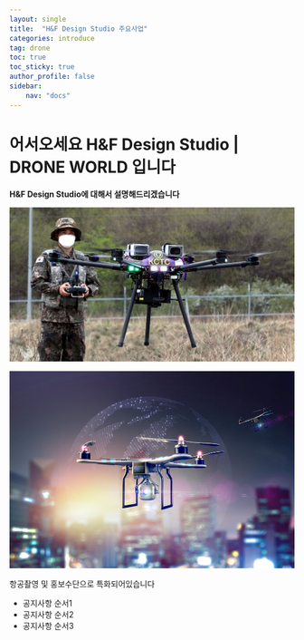 ```yaml
---
layout: single
title:  "H&F Design Studio 주요사업"
categories: introduce
tag: drone
toc: true
toc_sticky: true
author_profile: false
sidebar:
    nav: "docs"
---
```


# 어서오세요 H&F Design Studio | DRONE WORLD 입니다

**H&F Design Studio에 대해서 설명해드리겠습니다**

![B20220727094157290](/images/2023-03-23-two/B20220727094157290.jpg)

![38743_77484_4727](/images/2023-03-23-two/38743_77484_4727.jpg)

항공촬영 및 홍보수단으로 특화되어있습니다
<div class="notice--success">
<ul>
    <li>공지사항 순서1</li>
    <li>공지사항 순서2</li>
    <li>공지사항 순서3</li>
</ul>
</div>